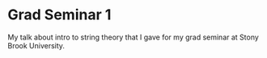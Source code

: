 # Grad Seminar 1
My talk about intro to string theory that I gave for my grad seminar at Stony Brook University. 
